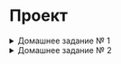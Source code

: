 # Проект

<details>
  <summary>Домашнее задание № 1</summary>  


#### Цель: создать приложение с помощью Spring IoC, чтобы познакомиться с основной функциональностью IoC, на которой строится весь Spring.
#### Результат: простое приложение, сконфигурированное XML-контекстом.

#### Описание задание:
* В ресурсах хранятся вопросы и различные ответы к ним в виде CSV файла (5 вопросов).
* Вопросы могут быть с выбором из нескольких вариантов или со свободным ответом - на Ваше желание и усмотрение.
* Приложение должна просто вывести вопросы теста из CSV-файла с возможными вариантами ответа.

#### Требования:
0. В приложении должна присутствовать объектная модель (отдаём предпочтение объектам и классам, а не строчкам и массивам/спискам строчек).
1. Все классы в приложении должны решать строго определённую задачу (см. п. 18-19 "Правила оформления кода.pdf", прикреплённые к материалам занятия).
2. Контекст описывается XML-файлом.
3. Все зависимости должны быть настроены в IoC контейнере.
4. Имя ресурса с вопросами (CSV-файла) необходимо захардкодить строчкой в XML-файле с контекстом.
5. CSV с вопросами читается именно как ресурс, а не как файл.
6. Scanner, PrintStream и другие стандартные типы в контекст класть не нужно!
7. Весь ввод-вывод осуществляется на английском языке.
8. Крайне желательно написать юнит-тест какого-нибудь сервиса (оцениваться будет только попытка написать тест).
9. Помним - "без фанатизма".

</details>


<details>
  <summary>Домашнее задание № 2</summary>

    # Приложение по проведению тестирования студентов (с самим тестированием)
    
    ## Цель: Цель: конфигурировать Spring-приложения современным способом, как это и делается в современном мире
    
    ### Результат: готовое современное приложение на чистом Spring
    
    #### Новый функционал:
    
    * Программа должна спросить у пользователя фамилию и имя, спросить 5 вопросов из CSV-файла и вывести результат тестирования.
    * Выполняется на основе предыдущего домашнего задания + , собственно, сам функционал тестирования.
    
    #### Требования:
    1. Переписать конфигурацию в виде Java + Annotation-based конфигурации.
    2. Добавить функционал тестирования студента.
    3. Добавьте файл настроек для приложения тестирования студентов.
    4. В конфигурационный файл можно поместить путь до CSV-файла, количество правильных ответов для зачёта - на Ваше усмотрение.
    5. Если Вы пишите интеграционные тесты, то не забудьте добавить аналогичный файл и для тестов.
    6. Scanner, PrintStream и другие стандартные типы в контекст класть не нужно!
    7. Ввод-вывод на английском языке.
    8. Помним, "без фанатизма" :)

Задание сдаётся в виде ссылки на pull-request в чат с преподавателем.
</details>